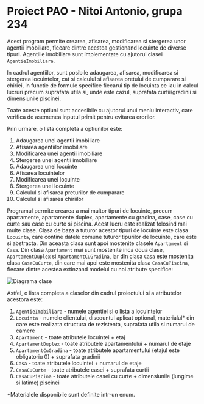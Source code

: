 # Proiect PAO - Nitoi Antonio, grupa 234

Acest program permite crearea, afisarea, modificarea si stergerea unor agentii imobiliare, fiecare dintre acestea gestionand locuinte de diverse tipuri. Agentiile imobiliare sunt implementate cu ajutorul clasei `AgentieImobiliara`.

In cadrul agentiilor, sunt posibile adaugarea, afisarea, modificarea si stergerea locuintelor, cat si calculul si afisarea pretului de cumparare si chiriei, in functie de formule specifice fiecarui tip de locuinta ce iau in calcul lucruri precum suprafata utila si, unde este cazul, suprafata curtii/gradinii si dimensiunile piscinei.

Toate aceste optiuni sunt accesibile cu ajutorul unui meniu interactiv, care verifica de asemenea inputul primit pentru evitarea erorilor.

Prin urmare, o lista completa a optiunilor este:
1. Adaugarea unei agentii imobiliare
2. Afisarea agentiilor imobiliare
3. Modificarea unei agentii imobiliare
4. Stergerea unei agentii imobiliare
5. Adaugarea unei locuinte
6. Afisarea locuintelor
7. Modificarea unei locuinte
8. Stergerea unei locuinte
9. Calculul si afisarea preturilor de cumparare
10. Calculul si afisarea chiriilor

Programul permite crearea a mai multor tipuri de locuinte, precum apartamente, apartamente duplex, apartamente cu gradina, case, case cu curte sau case cu curte si piscina. Acest lucru este realizat folosind mai multe clase. Clasa de baza a tuturor acestor tipuri de locuinte este clasa `Locuinta`, care contine datele comune tuturor tipurilor de locuinte, care este si abstracta. Din aceasta clasa sunt apoi mostenite clasele `Apartament` si `Casa`. Din clasa `Apartament` mai sunt mostenite inca doua clase, `ApartamentDuplex` si `ApartamentCuGradina`, iar din clasa `Casa` este mostenita clasa `CasaCuCurte`, din care mai apoi este mostenita clasa `CasaCuPiscina`, fiecare dintre acestea extinzand modelul cu noi atribute specifice:

![Diagrama clase](https://user-images.githubusercontent.com/64855012/231111775-bf150aa6-824c-48e5-95c9-6629df9d80a3.png)

Astfel, o lista completa a claselor din cadrul proiectului si a atributelor acestora este:
1. `AgentieImobiliara` - numele agentiei si o lista a locuintelor
2. `Locuinta` - numele clientului, discountul aplicat optional, materialul* din care este realizata structura de rezistenta, suprafata utila si numarul de camere
3. `Apartament` - toate atributele locuintei + etaj
4. `ApartamentDuplex` - toate atributele apartamentului + numarul de etaje
5. `ApartamentCuGradina` - toate atributele apartamentului (etajul este obligatoriu 0) + suprafata gradinii
6. `Casa` - toate atributele locuintei + numarul de etaje
7. `CasaCuCurte` - toate atributele casei + suprafata curtii
8. `CasaCuPiscina` - toate atributele casei cu curte + dimensiunile (lungime si latime) piscinei

*Materialele disponibile sunt definite intr-un enum.
